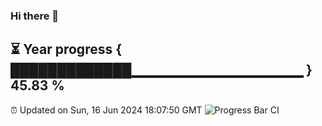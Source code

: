### Hi there 👋
⏳ Year progress { █████████████▁▁▁▁▁▁▁▁▁▁▁▁▁▁▁▁▁ } 45.83 %
---
⏰ Updated on Sun, 16 Jun 2024 18:07:50 GMT
![Progress Bar CI](https://github.com/Moyi321/Moyi321/workflows/Progress%20Bar%20CI/badge.svg)
